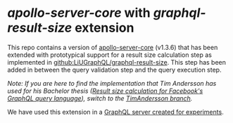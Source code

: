 # *apollo-server-core* with *graphql-result-size* extension

This repo contains a version of [apollo-server-core](https://github.com/apollographql/apollo-server/tree/master/packages/apollo-server-core) (v1.3.6) that has been extended with prototypical support for a result size calculation step as implemented in [github:LiUGraphQL/graphql-result-size](https://github.com/LiUGraphQL/graphql-result-size). This step has been added in between the query validation step and the query execution step.

*Note: If you are here to find the implementation that Tim Andersson has used for his Bachelor thesis ([Result size calculation for Facebook's GraphQL query language](http://urn.kb.se/resolve?urn=urn:nbn:se:liu:diva-150026)), switch to the [TimAndersson branch](https://github.com/LiUGraphQL/apollo-server-core/tree/TimAndersson).*

We have used this extension in a [GraphQL server created for experiments](https://github.com/LiUGraphQL/experiment-tim).
